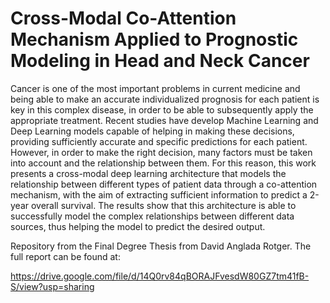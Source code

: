 # Cross-Modal Co-Attention Mechanism Applied to Prognostic Modeling in Head and Neck Cancer

Cancer is one of the most important problems in current medicine and being able to make an accurate individualized prognosis for each patient is key in this complex disease, in order to be able to subsequently apply the appropriate treatment. Recent studies have develop Machine Learning and Deep Learning models capable of helping in making these decisions, providing sufficiently accurate and specific predictions for each patient. However, in order to make the right decision, many factors must be taken into account and the relationship between them. For this reason, this work presents a cross-modal deep learning architecture that models the relationship between different types of patient data through a co-attention mechanism, with the aim of extracting sufficient information to predict a 2-year overall survival. The results show that this architecture is able to successfully model the complex relationships between different data sources, thus helping the model to predict the desired output.

Repository from the Final Degree Thesis from David Anglada Rotger. The full report can be found at:

https://drive.google.com/file/d/14Q0rv84qBORAJFvesdW80GZ7tm41fB-S/view?usp=sharing
